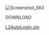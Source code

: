 

![Screenshot_563](https://github.com/user-attachments/assets/3b86d54f-47a2-445f-aa15-25fb0dd4af4d)



DOWNLOAD

[L2AutoLogin.zip](https://github.com/user-attachments/files/16618759/L2AutoLogin.zip)


